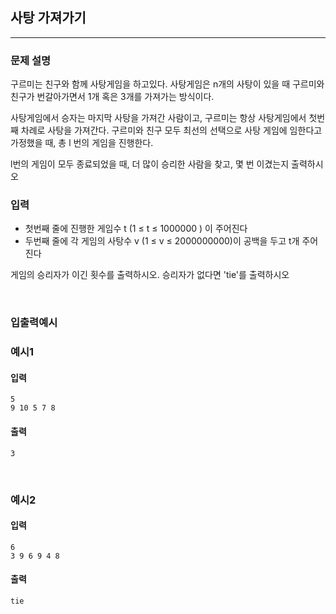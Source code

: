 ## 사탕 가져가기
***

### 문제 설명

구르미는 친구와 함께 사탕게임을 하고있다. 사탕게임은 n개의 사탕이 있을 때 구르미와 친구가 번갈아가면서 1개 혹은 3개를 가져가는 방식이다.

사탕게임에서 승자는 마지막 사탕을 가져간 사람이고, 구르미는 항상 사탕게임에서 첫번째 차례로 사탕을 가져간다. 구르미와 친구 모두 최선의 선택으로 사탕 게임에 임한다고 가정했을 때, 총 l 번의 게임을 진행한다. 

l번의 게임이 모두 종료되었을 때, 더 많이 승리한 사람을 찾고, 몇 번 이겼는지 출력하시오 

### 입력

- 첫번째 줄에 진행한 게임수 t (1 ≤ t ≤ 1000000 ) 이 주어진다
- 두번째 줄에 각 게임의 사탕수 v (1 ≤ v ≤ 2000000000)이 공백을 두고 t개 주어진다 


게임의 승리자가 이긴 횟수를 출력하시오. 승리자가 없다면 'tie'를 출력하시오 

<br>

### 입출력예시
### 예시1 

#### 입력
```
5
9 10 5 7 8
```
#### 출력
```
3
```
<br>

### 예시2 
#### 입력
```
6
3 9 6 9 4 8
```
#### 출력
```
tie
```
